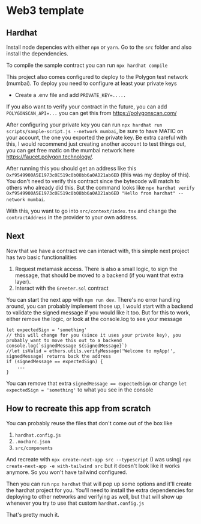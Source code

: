 # Web3 template

## Hardhat

Install node depencies with either `npm` or `yarn`. Go to the `src` folder and also install the dependencies.

To compile the sample contract you can run `npx hardhat compile`

This project also comes configured to deploy to the Polygon test network (mumbai). To deploy you need to configure at least your private keys

- Create a .env file and add `PRIVATE_KEY=.....`

If you also want to verify your contract in the future, you can add `POLYGONSCAN_API=...` you can get this from https://polygonscan.com/

After configuring your private key you can run `npx hardhat run scripts/sample-script.js --network mumbai`, be sure to have MATIC on your account, the one you exported the private key. Be extra careful with this, I would recommend just creating another account to test things out, you can get free matic on the mumbai network here https://faucet.polygon.technology/.

After running this you should get an address like this `0xf9549900A5E1973c0E519c0b08bb6a0AD21ab6ED` (this was my deploy of this). You don't need to verify this contract since the bytecode will match to others who already did this. But the command looks like `npx hardhat verify 0xf9549900A5E1973c0E519c0b08bb6a0AD21ab6ED "Hello from hardhat" --network mumbai`.

With this, you want to go into `src/context/index.tsx` and change the `contractAddress` in the provider to your own address.

## Next

Now that we have a contract we can interact with, this simple next project has two basic functionalities

1. Request metamask access. There is also a small logic, to sign the message, that should be moved to a backend (if you want that extra layer).
2. Interact with the `Greeter.sol` contract

You can start the next app with `npm run dev`. There's no error handling around, you can probably implement those up, I would start with a backend to validate the signed message if you would like it too. But for this to work, either remove the logic, or look at the console.log to see your message

```
let expectedSign = 'something'
// this will change for you (since it uses your private key), you probably want to move this out to a backend
console.log(`signedMessage ${signedMessage}`)
//let isValid = ethers.utils.verifyMessage('Welcome to myApp!', signedMessage) returns back the address
if (signedMessage == expectedSign) {
    ...
}
```

You can remove that extra `signedMessage == expectedSign` or change `let expectedSign = 'something'` to what you see in the console

## How to recreate this app from scratch

You can probably reuse the files that don't come out of the box like

1. `hardhat.config.js`
2. `.mocharc.json`
3. `src/components`

And recreate with `npx create-next-app src --typescript` (I was using) `npx create-next-app -e with-tailwind src` but it doesn't look like it works anymore. So you won't have tailwind configured.

Then you can run `npx hardhat` that will pop up some options and it'll create the hardhat project for you. You'll need to install the extra dependencies for deploying to other networks and verifying as well, but that will show up whenever you try to use that custom `hardhat.config.js`

That's pretty much it.
